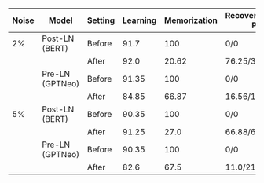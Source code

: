 |Noise|Model|Setting|Learning|Memorization|Recovery/Random Pred|
|-|-|-|-|-|-|
|2%|Post-LN (BERT)|Before|91.7|100|0/0|
|||After| 92.0|20.62|76.25/3.12|
||Pre-LN (GPTNeo)|Before|91.35|100|0/0|
|||After|84.85|66.87|16.56/16.56|
|5%|Post-LN (BERT)|Before|90.35|100|0/0|
|||After|91.25|27.0|66.88/6.12|
||Pre-LN (GPTNeo)|Before|90.35|100|0/0|
|||After|82.6|67.5|11.0/21.5|
